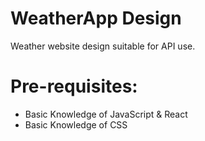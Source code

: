 # WeatherApp Design
Weather website design suitable for API use.

# Pre-requisites:
- Basic Knowledge of JavaScript & React
- Basic Knowledge of CSS
